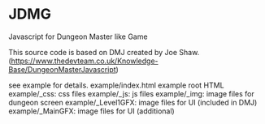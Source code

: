 
# JDMG
Javascript for Dungeon Master like Game

This source code is based on DMJ created by Joe Shaw.
  (https://www.thedevteam.co.uk/Knowledge-Base/DungeonMasterJavascript)


see example for details.
 example/index.html  example root HTML
 example/_css:  css files
 example/_js:   js files
 example/_img:  image files for dungeon screen
 example/_Level1GFX: image files for UI (included in DMJ)
 example/_MainGFX:   image files for UI (additional)


